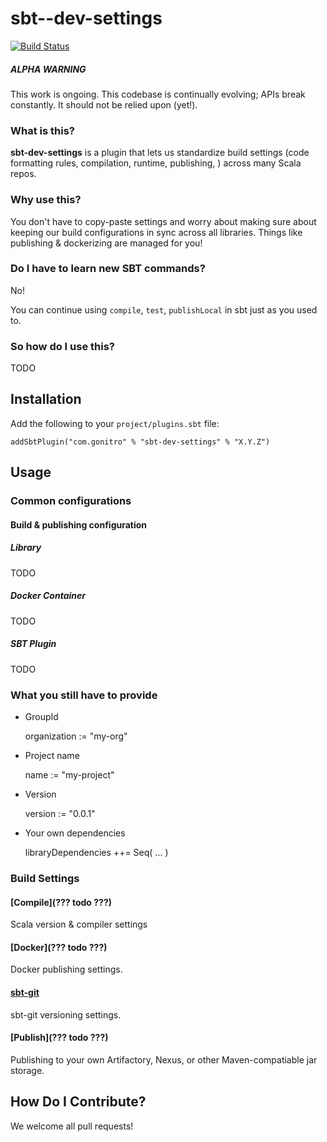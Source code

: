 # sbt--dev-settings #
[![Build Status](https://travis-ci.org/malcolmgreaves/sbt-dev-settings.svg?branch=master)](https://travis-ci.org/malcolmgreaves/sbt-dev-settings)

##### ALPHA WARNING
This work is ongoing. This codebase is continually evolving; APIs break constantly. It should not be relied upon (yet!).

### What is this?

**sbt-dev-settings** is a plugin that lets us standardize build settings (code formatting rules, compilation, runtime, publishing, ) across many Scala repos.

### Why use this? 
 
You don't have to copy-paste settings and worry about making sure about keeping our build configurations in sync across all libraries.  Things like publishing & dockerizing are managed for you!

### Do I have to learn new SBT commands?

No!

You can continue using `compile`, `test`, `publishLocal` in sbt just as you used to.

### So how do I use this?

TODO

## Installation

Add the following to your `project/plugins.sbt` file:

    addSbtPlugin("com.gonitro" % "sbt-dev-settings" % "X.Y.Z")

## Usage

### Common configurations

#### Build & publishing configuration

##### Library

TODO

##### Docker Container

TODO

##### SBT Plugin

TODO

### What you still have to provide

+ GroupId

    organization := "my-org"

+ Project name

    name := "my-project"

+ Version

    version := "0.0.1"

+ Your own dependencies

    libraryDependencies ++= Seq( ... )

### Build Settings

#### [Compile](??? todo ???)

Scala version & compiler settings

#### [Docker](??? todo ???)

Docker publishing settings.

#### [sbt-git](???)

sbt-git versioning settings.

#### [Publish](??? todo ???)

Publishing to your own Artifactory, Nexus, or other Maven-compatiable jar storage.

## How Do I Contribute?

We welcome all pull requests!

